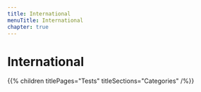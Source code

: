 ```yaml
---
title: International
menuTitle: International
chapter: true
---
```


# International

{{% children titlePages="Tests" titleSections="Categories" /%}}